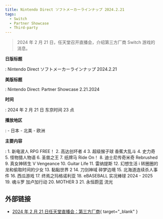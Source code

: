 ```yaml
---
title: Nintendo Direct ソフトメーカーラインナップ 2024.2.21
tags:
  - Switch
  - Partner Showcase
  - Third-party
---
```


> 2024 年 2 月 21 日，任天堂召开直播会，介绍第三方厂商 Switch 游戏的消息。

**日版标题**

:	Nintendo Direct ソフトメーカーラインナップ 2024.2.21

**美版标题**

:	Nintendo Direct: Partner Showcase 2.21.2024

**时间**

:	2024 年 2 月 21 日 东京时间 23 点

**播放地区**

:	- 日本
	- 北美
	- 欧洲

**主要内容**

:	1. 新电波人 RPG FREE！
	2. 高达创坏者 4
	3. 超级猴子球 香蕉大乱斗
	4. 史力奇
	5. 怪物猎人物语
	6. 圣兽之王
	7. 纸牌马 Ride On！
	8. 迪士尼传奇米奇 Rebrushed
	9. 真女神转生 V Vengeance
	10. Guitar Life
	11. 雷纳提斯
	12. 幻想生活 i 转圈圈的龙和偷取时间的少女
	13. 黏黏世界 2
	14. 刀剑神域 碎梦边境
	15. 北海道连续杀人事件
	16. 西瓜游戏
	17. 终焉之玛格诺利亚
	18. eBASEBALL 实况棒球 2024 - 2025
	19. 魂斗罗 加卢加行动
	20. MOTHER 3
	21. 永恒蔚蓝 流光

## 外部链接

- [2024 年 2 月 21 日任天堂直播会：第三方厂商](https://www.bilibili.com/video/BV1vS421N7aH/){ target="_blank" }

